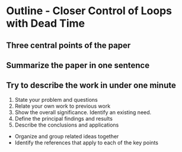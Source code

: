 # Outline - Closer Control of Loops with Dead Time

## Three central points of the paper

## Summarize the paper in one sentence

## Try to describe the work in under one minute

1. State your problem and questions
2. Relate your own work to previous work
3. Show the overall significance. Identify an existing need.
4. Define the principal findings and results
5. Describe the conclusions and applications

* Organize and group related ideas together
* Identify the references that apply to each of the key points

